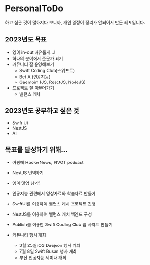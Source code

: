 # PersonalToDo
하고 싶은 것이 많아지다 보니까, 개인 일정이 정리가 안되어서 만든 레포입니다.

## 2023년도 목표
- 영어 in-out 자유롭게...!
- 하나의 분야에서 준문가 되기
- 커뮤니티 잘 운영해보기
  - Swift Coding Club(스위프트)
  - Bet A (인공지능)
  - Gaemoim (JS, ReactJS, NodeJS)
- 프로젝트 잘 이끌어가기
  - 밸런스 캐치

## 2023년도 공부하고 싶은 것
- Swift UI
- NestJS
- AI

## 목표를 달성하기 위해...
- 아침에 HackerNews, PIVOT podcast
- NestJS 번역하기
- 영어 밋업 참가?

- 인공지능 관련해서 영상자료와 학습자료 만들기
- SwiftUI를 이용하여 밸런스 캐치 프로젝트 진행
- NestJS를 이용하여 밸런스 캐치 백엔드 구성
- Publish를 이용한 Swift Coding Club 웹 사이트 만들기

- 커뮤니티 행사 개최
  - 3월 25일 iOS Daejeon 행사 개최
  - 7월 8일 Swift Busan 행사 개최
  - 부산 인공지능 세미나 개최
